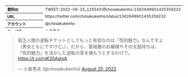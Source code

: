 <table style="font-size: 9pt; width: 610px; margin-bottom: 20px; height: 80px;">
<tbody>
    <tr>
        <th align=left>資料ID</th>
        <td align=left>TWEET::2022-08-25_125543:@chosakukenho::1562649901435359232</td>
    </tr>
    <tr>
        <th align=left>URL</th>
        <td align=left>https://twitter.com/chosakukenho/status/1562649901435359232</td>
    </tr>
    <tr>
        <th align=left>アカウント</th>
        <td align=left>@chosakukenho</td>
    </tr>
    <tr>
        <th align=left>ユーザ名</th>
        <td align=left>小倉秀夫</td>
    </tr>
    <tr>
        <th align=left>ツイートの記録日時</th>
        <td align=left>created_at 2022-08-25_2233</td>
    </tr>
</tbody>
</table>
<blockquote class="twitter-tweet" data-width="450"  data-lang="ja"><p lang="ja" dir="ltr">貧乏人間の逆転チケットとしてもっと有効なのは「性的魅力」なんですよ（男女ともにですけど。）。だから、富裕層のお嬢様やその太鼓持ちは、「性的魅力」を活かした逆転の芽を摘もうとするわけで。 <a href="https://t.co/rsK20AstxA">https://t.co/rsK20AstxA</a></p>&mdash; 小倉秀夫 (@chosakukenho) <a href="https://twitter.com/chosakukenho/status/1562649901435359232?ref_src=twsrc%5Etfw">August 25, 2022</a></blockquote>
<script async src="https://platform.twitter.com/widgets.js" charset="utf-8"></script>


